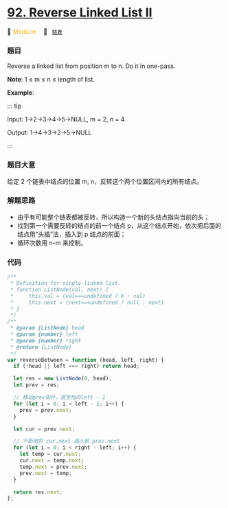 # [92. Reverse Linked List II](https://leetcode.com/problems/reverse-linked-list-ii/)

🍊 <font color=#ffb800>Medium</font>&emsp; 🔖&ensp; [`链表`](../solution/linked-list.md)

### 题目

Reverse a linked list from position m to n. Do it in one-pass.

**Note**: 1 ≤ m ≤ n ≤ length of list.

**Example**:

::: tip

Input: 1->2->3->4->5->NULL, m = 2, n = 4

Output: 1->4->3->2->5->NULL

:::

### 题目大意

给定 2 个链表中结点的位置 m, n，反转这个两个位置区间内的所有结点。

### 解题思路

- 由于有可能整个链表都被反转，所以构造一个新的头结点指向当前的头；
- 找到第一个需要反转的结点的前一个结点 p，从这个结点开始，依次把后面的结点用“头插”法，插入到 p 结点的前面；
- 循环次数用 n-m 来控制。

### 代码

```javascript
/**
 * Definition for singly-linked list.
 * function ListNode(val, next) {
 *     this.val = (val===undefined ? 0 : val)
 *     this.next = (next===undefined ? null : next)
 * }
 */
/**
 * @param {ListNode} head
 * @param {number} left
 * @param {number} right
 * @return {ListNode}
 */
var reverseBetween = function (head, left, right) {
  if (!head || left === right) return head;

  let res = new ListNode(0, head);
  let prev = res;

  // 移动prev指针，直至指向left - 1
  for (let i = 0; i < left - 1; i++) {
    prev = prev.next;
  }

  let cur = prev.next;

  // 不断地将 cur.next 插入到 prev.next
  for (let i = 0; i < right - left; i++) {
    let temp = cur.next;
    cur.next = temp.next;
    temp.next = prev.next;
    prev.next = temp;
  }

  return res.next;
};
```
